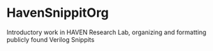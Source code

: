 # HavenSnippitOrg
Introductory work in HAVEN Research Lab, organizing and formatting publicly found Verilog Snippits
